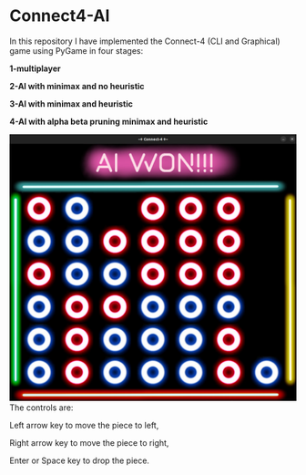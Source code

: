 # Connect4-AI
In this repository I have implemented the Connect-4 (CLI and Graphical) game using PyGame in four stages:

**1-multiplayer**

**2-AI with minimax and no heuristic**

**3-AI with minimax and heuristic**

**4-AI with alpha beta pruning minimax and heuristic**


![Screenshot](screenshot.jpg)
The controls are:

Left arrow key to move the piece to left,

Right arrow key to move the piece to right,

Enter or Space key to drop the piece.
